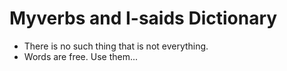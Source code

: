 # Myverbs and I-saids Dictionary
- There is no such thing that is not everything.
- Words are free. Use them...
